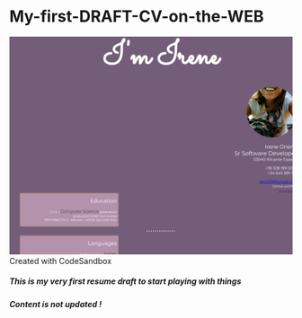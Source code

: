 # My-first-DRAFT-CV-on-the-WEB
![Screenshot](screenshot.png)
Created with CodeSandbox
##### This is my very first resume draft to start playing with things
##### Content is not updated !
